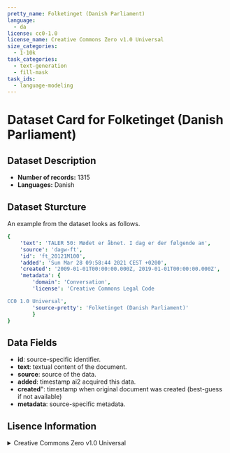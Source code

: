 ```yaml
---
pretty_name: Folketinget (Danish Parliament)
language:
  - da
license: cc0-1.0
license_name: Creative Commons Zero v1.0 Universal
size_categories:
  - 1-10k
task_categories:
  - text-generation
  - fill-mask
task_ids:
  - language-modeling
---
```

# Dataset Card for Folketinget (Danish Parliament)
## Dataset Description
- **Number of records:** 1315
- **Languages:** Danish
## Dataset Sturcture
An example from the dataset looks as follows.
```yaml
{
    'text': 'TALER 50: Mødet er åbnet. I dag er der følgende an',
    'source': 'dagw-ft',
    'id': 'ft_20121M100',
    'added': 'Sun Mar 28 09:58:44 2021 CEST +0200',
    'created': '2009-01-01T00:00:00.000Z, 2019-01-01T00:00:00.000Z',
    'metadata': {
        'domain': 'Conversation',
        'license': 'Creative Commons Legal Code

CC0 1.0 Universal',
        'source-pretty': 'Folketinget (Danish Parliament)'
        }
}
```

## Data Fields

- **id**: source-specific identifier.
- **text**: textual content of the document.
- **source**: source of the data.
- **added**: timestamp ai2 acquired this data.
- **created**": timestamp when original document was created (best-guess if not available)
- **metadata**: source-specific metadata.

## Lisence Information
<details>
<summary>Creative Commons Zero v1.0 Universal</summary>
<p>
Creative Commons Legal Code

CC0 1.0 Universal
</p>
</details>
